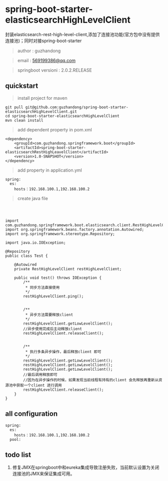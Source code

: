 # spring-boot-starter-elasticsearchHighLevelClient

封装elasticsearch-rest-high-level-client,添加了连接池功能(官方包中没有提供连接池)；同时对接spring-boot-starter

> author : guzhandong  

> email : 569199386@qq.com

> springboot versioni : 2.0.2.RELEASE




## quickstart

> install project for maven
```
git pull git@github.com:guzhandong/spring-boot-starter-elasticsearchHighLevelClient.git
cd spring-boot-starter-elasticsearchHighLevelClient
mvn clean install
```


> add dependent property in pom.xml

```
<dependency>
    <groupId>com.guzhandong.springframework.boot</groupId>
    <artifactId>spring-boot-starter-elasticsearchRestHighLeavelClient</artifactId>
    <version>1.0-SNAPSHOT</version>
</dependency>

```


> add property in application.yml


```
spring:
  es:
    hosts：192.168.100.1,192.168.100.2

```




> create java file



```



import com.guzhandong.springframework.boot.elasticsearch.client.RestHighLevelClient;
import org.springframework.beans.factory.annotation.Autowired;
import org.springframework.stereotype.Repository;

import java.io.IOException;

@Repository
public class Test {

    @Autowired
    private RestHighLevelClient restHighLevelClient;

    public void test() throws IOException {
        /**
         * 同步方法直接使用
         */
        restHighLevelClient.ping();


        /**
         * 异步方法需要释放client
         */
        restHighLevelClient.getLowLevelClient();
        //异步使用完成后主动释放client
        restHighLevelClient.releaseClient();


        /**
         * 执行多条异步操作，最后释放client 即可
         */
        restHighLevelClient.getLowLevelClient();
        restHighLevelClient.getLowLevelClient();
        restHighLevelClient.getLowLevelClient();
        //最后调用释放即可
        //因为在异步操作的时候，如果发现当前线程有持有的client 会先释放再重新从资源池中获取一个client 进行调用
        restHighLevelClient.releaseClient();
    }
}

```



## all configuration
```
spring:
  es:
    hosts：192.168.100.1,192.168.100.2
  pool:

```

## todo list

1. 修复JMX在springboot中和eureka集成导致注册失败，当前默认设置为关闭连接池的JMX来保证集成可用。